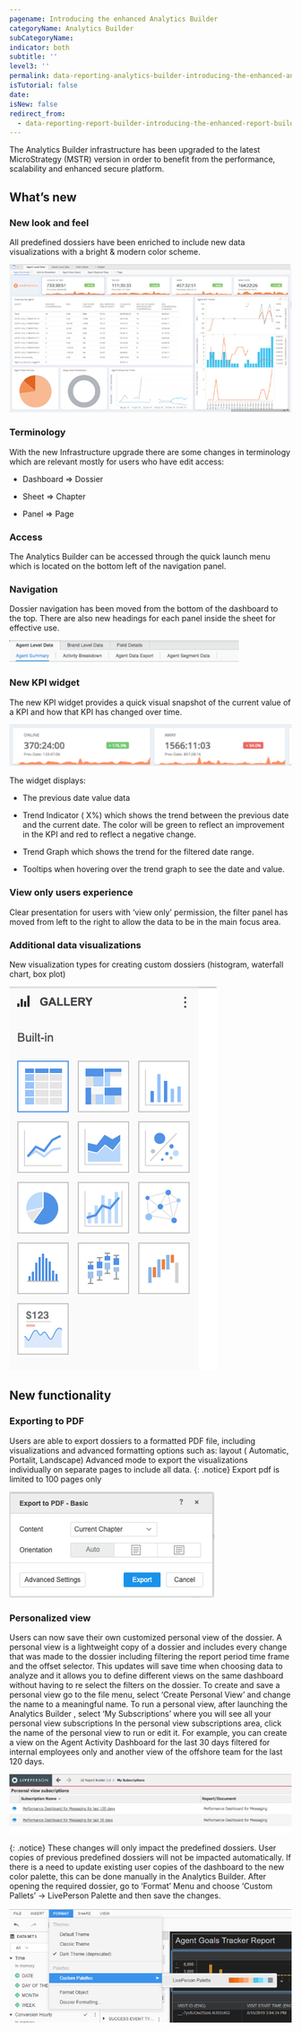 ```yaml
---
pagename: Introducing the enhanced Analytics Builder
categoryName: Analytics Builder
subCategoryName:
indicator: both
subtitle: ''
level3: ''
permalink: data-reporting-analytics-builder-introducing-the-enhanced-analytics-builder.html
isTutorial: false
date:
isNew: false
redirect_from:
  - data-reporting-report-builder-introducing-the-enhanced-report-builder.html
---
```


The Analytics Builder infrastructure has been upgraded to the latest MicroStrategy (MSTR) version in order to benefit from the performance, scalability and enhanced secure platform.

## What’s new
### New look and feel

All predefined dossiers have been enriched to include new data visualizations with a bright & modern color scheme.

![](img/new-look-and-feel.png)

### Terminology

With the new Infrastructure upgrade there are some changes in terminology which are relevant mostly for users who have edit access:

* Dashboard ⇒ Dossier

* Sheet ⇒ Chapter

* Panel ⇒ Page

### Access
The Analytics Builder can be accessed through the quick launch menu which is located on the bottom left of the navigation panel.

### Navigation
Dossier navigation has been moved from the bottom of the dashboard to the top. There are also new headings for each panel inside the sheet for effective use.

![](img/navigation.png)

### New KPI widget
The new KPI widget provides a quick visual snapshot of the current value of a KPI and how that KPI has changed over time.

![](img/new-kpi-widget.png)

The widget displays:

* The previous date value data

* Trend Indicator ( X%) which shows the trend between the previous date and the current date. The color will be green to reflect an improvement in the KPI and  red to reflect a negative change.

* Trend Graph which shows the trend for the filtered date range.

* Tooltips when hovering over the trend graph to see the date and value.

### View only users experience
Clear presentation for users with ‘view only’ permission, the filter panel has moved from left to the right to allow the data to be in the main focus area.

### Additional data visualizations
New visualization types for creating custom dossiers (histogram, waterfall chart, box plot)

![](img/additional-data.png)

## New functionality

### Exporting to PDF
Users are able to export dossiers to a formatted PDF file, including visualizations and advanced formatting options such as:
layout ( Automatic, Portalit, Landscape)
Advanced mode to export the visualizations individually on separate pages to include all data.
{: .notice}
Export pdf is limited to 100 pages only

![](img/export-to-pdf.png)

### Personalized view
Users can now save their own customized personal view of the dossier. A personal view is a lightweight copy of a dossier and includes every change that was made to the dossier including filtering the report period time frame and the offset selector. This updates will save time when choosing data to analyze and it allows you to define different views on the same dashboard without having to re select the filters on the dossier.
To create and save a personal view go to the file menu, select ‘Create Personal View’ and change the name to a meaningful name.
To run a personal view, after launching the Analytics Builder , select ‘My Subscriptions’ where you will see all your personal view subscriptions
In the personal view subscriptions area, click the name of the personal view to run or edit it.
For example, you can create a view on the Agent Activity Dashboard for the last 30 days filtered for internal employees only and another view of the offshore team for the last 120 days.

![](img/personalized-view.png)

{: .notice}
These changes will only impact the predefined dossiers. User copies of previous predefined  dossiers will not be impacted automatically. If there is a need to update existing user copies of the dashboard to the new color palette, this can be done manually in the Analytics Builder. After opening the required dossier, go to ‘Format’ Menu and choose ‘Custom Pallets’ -> LivePerson Palette and then save the changes.

![](img/pallete.png)
